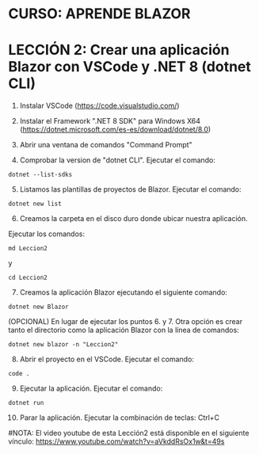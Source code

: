# CURSO: APRENDE BLAZOR

# LECCIÓN 2: Crear una aplicación Blazor con VSCode y .NET 8 (dotnet CLI)

1. Instalar VSCode
   (https://code.visualstudio.com/)

2. Instalar el Framework ".NET 8 SDK" para Windows X64
   (https://dotnet.microsoft.com/es-es/download/dotnet/8.0)

3. Abrir una ventana de comandos "Command Prompt"

4. Comprobar la version de "dotnet CLI". Ejecutar el comando:

```
dotnet --list-sdks
```

5. Listamos las plantillas de proyectos de Blazor. Ejecutar el comando:

```
dotnet new list
```

6. Creamos la carpeta en el disco duro donde ubicar nuestra aplicación.

Ejecutar los comandos:

```
md Leccion2
```
   
y

```
cd Leccion2
```
   
7. Creamos la aplicación Blazor ejecutando el siguiente comando:

```
dotnet new Blazor
```

(OPCIONAL) En lugar de ejecutar los puntos 6. y 7. Otra opción es crear tanto el directorio como la aplicación Blazor con la línea de comandos: 

```
dotnet new blazor -n "Leccion2"
```

8. Abrir el proyecto en el VSCode. Ejecutar el comando:

```
code .
```

9. Ejecutar la aplicación. Ejecutar el comando:

```
dotnet run
```

10. Parar la aplicación. Ejecutar la combinación de teclas: Ctrl+C

#NOTA: El video youtube de esta Lección2 está disponible en el siguiente vínculo: https://www.youtube.com/watch?v=aVkddRsOx1w&t=49s


